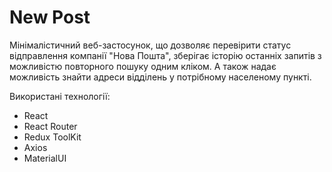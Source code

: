 # New Post

Мінімалістичний веб-застосунок, що дозволяє перевірити статус відправлення компанії "Нова Пошта", зберігає історію останніх запитів з можливістю повторного пошуку одним кліком. А також надає можливість знайти адреси відділень у потрібному населеному пункті.

Використані технології:
- React
- React Router
- Redux ToolKit
- Axios
- MaterialUI